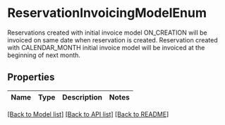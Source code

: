 # ReservationInvoicingModelEnum

Reservations created with initial invoice model ON_CREATION will be invoiced on same date when reservation is created. Reservation created with CALENDAR_MONTH initial invoice model will be invoiced at the beginning of next month.

## Properties

Name | Type | Description | Notes
------------ | ------------- | ------------- | -------------

[[Back to Model list]](../README.md#documentation-for-models) [[Back to API list]](../README.md#documentation-for-api-endpoints) [[Back to README]](../README.md)


